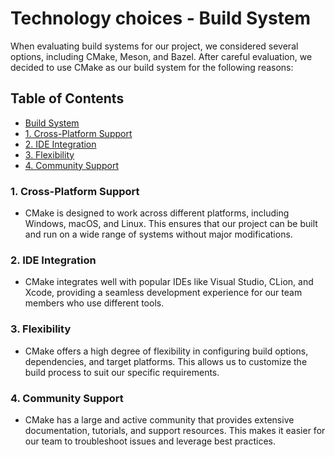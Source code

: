 # Technology choices - Build System

When evaluating build systems for our project, we considered several options, including CMake, Meson, and Bazel. After careful evaluation, we decided to use CMake as our build system for the following reasons:

## Table of Contents

   * [Build System](#build-system)
   * [1. Cross-Platform Support](#1-cross-platform-support)
   * [2. IDE Integration](#2-ide-integration)
   * [3. Flexibility](#3-flexibility)
   * [4. Community Support](#4-community-support)

### 1. Cross-Platform Support

- CMake is designed to work across different platforms, including Windows, macOS, and Linux. This ensures that our project can be built and run on a wide range of systems without major modifications.

### 2. IDE Integration

- CMake integrates well with popular IDEs like Visual Studio, CLion, and Xcode, providing a seamless development experience for our team members who use different tools.

### 3. Flexibility

- CMake offers a high degree of flexibility in configuring build options, dependencies, and target platforms. This allows us to customize the build process to suit our specific requirements.

### 4. Community Support

- CMake has a large and active community that provides extensive documentation, tutorials, and support resources. This makes it easier for our team to troubleshoot issues and leverage best practices.